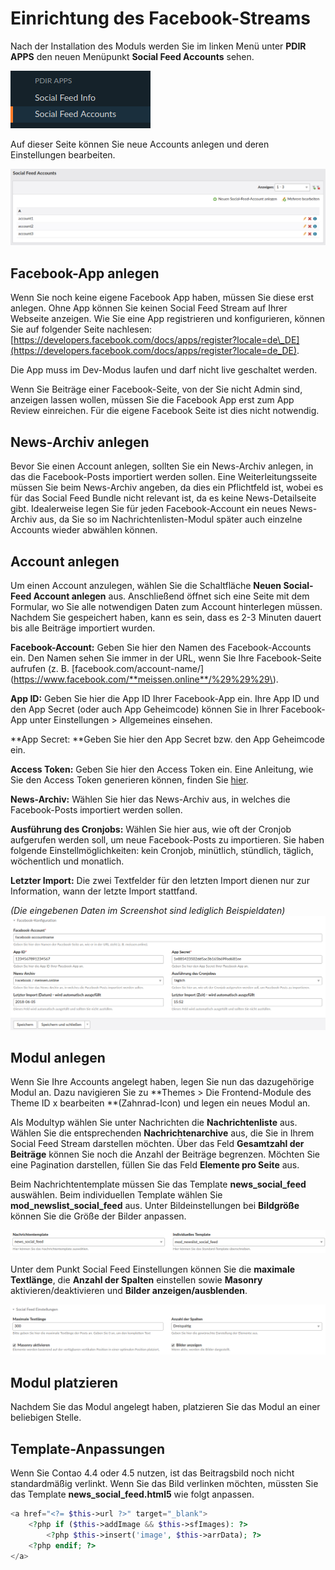 # Einrichtung des Facebook-Streams

Nach der Installation des Moduls werden Sie im linken Menü unter **PDIR APPS** den neuen Menüpunkt **Social Feed Accounts** sehen.

![](../_images/social-feed/neuer_menupunkt_socialfeed.png)

Auf dieser Seite können Sie neue Accounts anlegen und deren Einstellungen bearbeiten.

![](../_images/social-feed/accountliste_socialfeed.png)

## Facebook-App anlegen

Wenn Sie noch keine eigene Facebook App haben, müssen Sie diese erst anlegen. Ohne App können Sie keinen Social Feed Stream auf Ihrer Webseite anzeigen. Wie Sie eine App registrieren und konfigurieren, können Sie auf folgender Seite nachlesen: [https://developers.facebook.com/docs/apps/register?locale=de\_DE](https://developers.facebook.com/docs/apps/register?locale=de_DE).

Die App muss im Dev-Modus laufen und darf nicht live geschaltet werden.

Wenn Sie Beiträge einer Facebook-Seite, von der Sie nicht Admin sind, anzeigen lassen wollen, müssen Sie die Facebook App erst zum App Review einreichen. Für die eigene Facebook Seite ist dies nicht notwendig.

## News-Archiv anlegen

Bevor Sie einen Account anlegen, sollten Sie ein News-Archiv anlegen, in das die Facebook-Posts importiert werden sollen. Eine Weiterleitungsseite müssen Sie beim News-Archiv angeben, da dies ein Pflichtfeld ist, wobei es für das Social Feed Bundle nicht relevant ist, da es keine News-Detailseite gibt. Idealerweise legen Sie für jeden Facebook-Account ein neues News-Archiv aus, da Sie so im Nachrichtenlisten-Modul später auch einzelne Accounts wieder abwählen können.

## Account anlegen

Um einen Account anzulegen, wählen Sie die Schaltfläche **Neuen Social-Feed Account anlegen** aus. Anschließend öffnet sich eine Seite mit dem Formular, wo Sie alle notwendigen Daten zum Account hinterlegen müssen. Nachdem Sie gespeichert haben, kann es sein, dass es 2-3 Minuten dauert bis alle Beiträge importiert wurden.

**Facebook-Account:** Geben Sie hier den Namen des Facebook-Accounts ein. Den Namen sehen Sie immer in der URL, wenn Sie Ihre Facebook-Seite aufrufen \(z. B. [facebook.com/account-name/](https://www.facebook.com/**meissen.online**/%29%29%29\).

**App ID:** Geben Sie hier die App ID Ihrer Facebook-App ein. Ihre App ID und den App Secret \(oder auch App Geheimcode\) können Sie in Ihrer Facebook-App unter Einstellungen &gt; Allgemeines einsehen.

**App Secret: **Geben Sie hier den App Secret bzw. den App Geheimcode ein.

**Access Token:** Geben Sie hier den Access Token ein. Eine Anleitung, wie Sie den Access Token generieren können, finden Sie [hier](/social-feed/generierung-des-facebook-access-tokens.md).

**News-Archiv:** Wählen Sie hier das News-Archiv aus, in welches die Facebook-Posts importiert werden sollen.

**Ausführung des Cronjobs:** Wählen Sie hier aus, wie oft der Cronjob aufgerufen werden soll, um neue Facebook-Posts zu importieren. Sie haben folgende Einstellmöglichkeiten: kein Cronjob, minütlich, stündlich, täglich, wöchentlich und monatlich.

**Letzter Import:** Die zwei Textfelder für den letzten Import dienen nur zur Information, wann der letzte Import stattfand.

_\(Die eingebenen Daten im Screenshot sind lediglich Beispieldaten\)_![](../_images/social-feed/account_anlegen_socialfeed.png)

## Modul anlegen

Wenn Sie Ihre Accounts angelegt haben, legen Sie nun das dazugehörige Modul an. Dazu navigieren Sie zu **Themes &gt; Die Frontend-Module des Theme ID x bearbeiten **\(Zahnrad-Icon\) und legen ein neues Modul an.

Als Modultyp wählen Sie unter Nachrichten die **Nachrichtenliste** aus. Wählen Sie die entsprechenden **Nachrichtenarchive** aus, die Sie in Ihrem Social Feed Stream darstellen möchten. Über das Feld **Gesamtzahl der Beiträge** können Sie noch die Anzahl der Beiträge begrenzen. Möchten Sie eine Pagination darstellen, füllen Sie das Feld **Elemente pro Seite** aus.

Beim Nachrichtentemplate müssen Sie das Template **news\_social\_feed** auswählen. Beim individuellen Template wählen Sie **mod\_newslist\_social\_feed** aus. Unter Bildeinstellungen bei **Bildgröße** können Sie die Größe der Bilder anpassen.

![](../_images/social-feed/template_auswahl_socialfeed.png)

Unter dem Punkt Social Feed Einstellungen können Sie die **maximale Textlänge**, die **Anzahl der Spalten** einstellen sowie **Masonry** aktivieren/deaktivieren und **Bilder anzeigen/ausblenden**.

![](../_images/social-feed/socialfeed_einstellungen.png)

## Modul platzieren

Nachdem Sie das Modul angelegt haben, platzieren Sie das Modul an einer beliebigen Stelle.

## Template-Anpassungen

Wenn Sie Contao 4.4 oder 4.5 nutzen, ist das Beitragsbild noch nicht standardmäßig verlinkt. Wenn Sie das Bild verlinken möchten, müssten Sie das Template **news\_social\_feed.html5** wie folgt anpassen.

```php
<a href="<?= $this->url ?>" target="_blank">
    <?php if ($this->addImage && $this->sfImages): ?>
        <?php $this->insert('image', $this->arrData); ?>
    <?php endif; ?>
</a>
```



